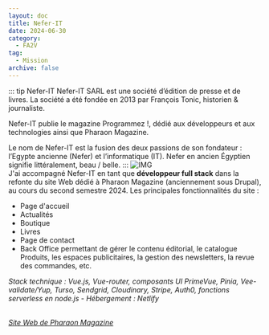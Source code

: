 ```yaml
---
layout: doc
title: Nefer-IT
date: 2024-06-30
category:
  - FA2V
tag:
  - Mission
archive: false
---
```


::: tip Nefer-IT
Nefer-IT SARL est une société d’édition de presse et de livres. La société a été fondée en 2013 par François Tonic, historien & journaliste.

Nefer-IT publie le magazine Programmez !, dédié aux développeurs et aux technologies ainsi que Pharaon Magazine.

Le nom de Nefer-IT est la fusion des deux passions de son fondateur : l’Egypte ancienne (Nefer) et l’informatique (IT). Nefer en ancien Égyptien signifie littéralement, beau / belle.
:::
![IMG](/assets/img/logo_neferIT.webp "Nefer-IT")
<br>
J'ai accompagné Nefer-IT en tant que **développeur full stack** dans la refonte du site Web dédié à Pharaon Magazine (anciennement sous Drupal), au cours du second semestre 2024. Les principales fonctionnalités du site :

- Page d'accueil
- Actualités
- Boutique
- Livres
- Page de contact
- Back Office permettant de gérer le contenu éditorial, le catalogue Produits, les espaces publicitaires, la gestion des newsletters, la revue des commandes, etc.


*Stack technique : Vue.js, Vue-router, composants UI PrimeVue, Pinia, Vee-validate/Yup, Turso, Sendgrid, Cloudinary, Stripe, Auth0, fonctions serverless en node.js - Hébergement : Netlify*

<br>
<i><a target="_blank" href="https://www.pharaon-magazine.fr/">Site Web de Pharaon Magazine</a></i>